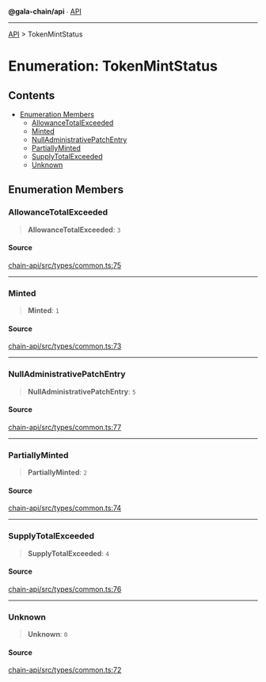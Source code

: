 **@gala-chain/api** ∙ [API](../exports.md)

***

[API](../exports.md) > TokenMintStatus

# Enumeration: TokenMintStatus

## Contents

- [Enumeration Members](TokenMintStatus.md#enumeration-members)
  - [AllowanceTotalExceeded](TokenMintStatus.md#allowancetotalexceeded)
  - [Minted](TokenMintStatus.md#minted)
  - [NullAdministrativePatchEntry](TokenMintStatus.md#nulladministrativepatchentry)
  - [PartiallyMinted](TokenMintStatus.md#partiallyminted)
  - [SupplyTotalExceeded](TokenMintStatus.md#supplytotalexceeded)
  - [Unknown](TokenMintStatus.md#unknown)

## Enumeration Members

### AllowanceTotalExceeded

> **AllowanceTotalExceeded**: `3`

#### Source

[chain-api/src/types/common.ts:75](https://github.com/GalaChain/sdk/blob/bcbbb18/chain-api/src/types/common.ts#L75)

***

### Minted

> **Minted**: `1`

#### Source

[chain-api/src/types/common.ts:73](https://github.com/GalaChain/sdk/blob/bcbbb18/chain-api/src/types/common.ts#L73)

***

### NullAdministrativePatchEntry

> **NullAdministrativePatchEntry**: `5`

#### Source

[chain-api/src/types/common.ts:77](https://github.com/GalaChain/sdk/blob/bcbbb18/chain-api/src/types/common.ts#L77)

***

### PartiallyMinted

> **PartiallyMinted**: `2`

#### Source

[chain-api/src/types/common.ts:74](https://github.com/GalaChain/sdk/blob/bcbbb18/chain-api/src/types/common.ts#L74)

***

### SupplyTotalExceeded

> **SupplyTotalExceeded**: `4`

#### Source

[chain-api/src/types/common.ts:76](https://github.com/GalaChain/sdk/blob/bcbbb18/chain-api/src/types/common.ts#L76)

***

### Unknown

> **Unknown**: `0`

#### Source

[chain-api/src/types/common.ts:72](https://github.com/GalaChain/sdk/blob/bcbbb18/chain-api/src/types/common.ts#L72)
